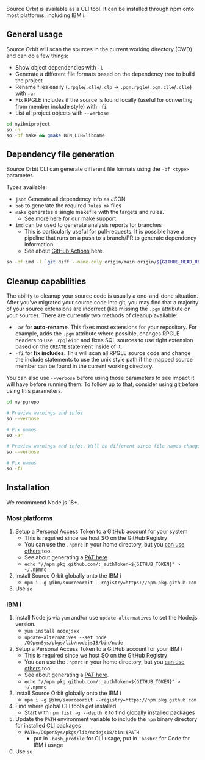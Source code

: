 Source Orbit is available as a CLI tool. It can be installed through npm onto most platforms, including IBM i.

## General usage

Source Orbit will scan the sources in the current working directory (CWD) and can do a few things:

* Show object dependencies with `-l`
* Generate a different file formats based on the dependency tree to build the project
* Rename files easily (`.rpgle`/`.clle`/`.clp` -> `.pgm.rpgle`/`.pgm.clle`/`.clle`) with `-ar`
* Fix RPGLE includes if the source is found locally (useful for converting from member include style) with `-fi`
* List all project objects with `--verbose`

```sh
cd myibmiproject
so -h
so -bf make && gmake BIN_LIB=libname
```

## Dependency file generation

Source Orbit CLI can generate different file formats using the `-bf <type>` parameter.

Types available:

* `json` Generate all dependency info as JSON
* `bob` to generate the required `Rules.mk` files
* `make` generates a single makefile with the targets and rules.
   *  [See more here](./make.md) for our make support.
* `imd` can be used to generate analysis reports for branches
   * This is particularly useful for pull-requests. It is possible have a pipeline that runs on a push to a branch/PR to generate dependency information.
   * See about [GitHub Actions](./pages/cli/gha.md) here.

```sh
so -bf imd -l `git diff --name-only origin/main origin/${GITHUB_HEAD_REF}`
```

## Cleanup capabilities

The ability to cleanup your source code is usually a one-and-done situation. After you've migrated your source code into git, you may find that a majority of your source extensions are incorrect (like missing the `.pgm` attribute on your source). There are currently two methods of cleanup available:

* `-ar` for **auto-rename**. This fixes most extensions for your repository. For example, adds the `.pgm` attribute where possible, changes RPGLE headers to use `.rpgleinc` and fixes SQL sources to use right extension based on the `CREATE` statement inside of it.
* `-fi` for **fix includes**. This will scan all RPGLE source code and change the include statements to use the unix style path if the mapped source member can be found in the current working directory.

You can also use `--verbose` before using those parameters to see impact it will have before running them. To follow up to that, consider using git before using this parameters.

```sh
cd myrpgrepo

# Preview warnings and infos
so --verbose

# Fix names
so -ar

# Preview warnings and infos. Will be different since file names changed
so --verbose

# Fix names
so -fi
```

## Installation

We recommend Node.js 18+.

### Most platforms

1. Setup a Personal Access Token to a GitHub account for your system
   * This is required since we host SO on the GitHub Registry
   * You can use the `.npmrc` in your home directory, but you [can use others](https://docs.npmjs.com/cli/v10/configuring-npm/npmrc) too.
   * See about generating a [PAT here](https://docs.github.com/en/packages/learn-github-packages/introduction-to-github-packages#authenticating-to-github-packages).
   * `echo "//npm.pkg.github.com/:_authToken=${GITHUB_TOKEN}" > ~/.npmrc`
2. Install Source Orbit globally onto the IBM i
   * `npm i -g @ibm/sourceorbit --registry=https://npm.pkg.github.com`
3. Use `so`

### IBM i

1. Install Node.js via `yum` and/or use `update-alternatives` to set the Node.js version.
   * `yum install nodejsxx`
   * `update-alternatives --set node /QOpenSys/pkgs/lib/nodejs18/bin/node`
2. Setup a Personal Access Token to a GitHub account for your IBM i
   * This is required since we host SO on the GitHub Registry
   * You can use the `.npmrc` in your home directory, but you [can use others](https://docs.npmjs.com/cli/v10/configuring-npm/npmrc) too.
   * See about generating a [PAT here](https://docs.github.com/en/packages/learn-github-packages/introduction-to-github-packages#authenticating-to-github-packages).
   * `echo "//npm.pkg.github.com/:_authToken=${GITHUB_TOKEN}" > ~/.npmrc`
3. Install Source Orbit globally onto the IBM i
   * `npm i -g @ibm/sourceorbit --registry=https://npm.pkg.github.com`
4. Find where global CLI tools get installed
   * Start with `npm list -g --depth 0` to find globally installed packages
5. Update the `PATH` environment variable to include the `npm` binary directory for installed CLI packages
   * `PATH=/QOpenSys/pkgs/lib/nodejs18/bin:$PATH`
	 * put in `.bash_profile` for CLI usage, put in `.bashrc` for Code for IBM i usage 
6. Use `so`